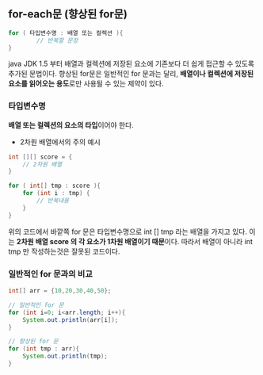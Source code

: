 ## for-each문 (향상된 for문)

```java
for ( 타입변수명 : 배열 또는 컬렉션 ){
		// 반복할 문장
}
```

java JDK 1.5 부터 배열과 컬렉션에 저장된 요소에 기존보다 더 쉽게 접근할 수 있도록 추가된 문법이다.  향상된 for문은 일반적인 for 문과는 달리, **배열이나 컬렉션에 저장된 요소를 읽어오는 용도**로만 사용될 수 있는 제약이 있다.

### 타입변수명

**배열 또는 컬렉션의 요소의 타입**이어야 한다.

- 2차원 배열에서의 주의 예시

```java
int [][] score = { 
	// 2차원 배열
}

for ( int[] tmp : score ){
	for (int i : tmp) {
		// 반복내용
	}
}
```

위의 코드에서 바깥쪽 for 문은 타입변수명으로 int [] tmp 라는 배열을 가지고 있다. 이는 **2차원 배열 score 의 각 요소가 1차원 배열이기 때문**이다. 따라서 배열이 아니라 int tmp 만 작성하는것은 잘못된 코드이다.

### 일반적인 for 문과의 비교

```java
int[] arr = {10,20,30,40,50};

// 일반적인 for 문
for (int i=0; i<arr.length; i++){
	System.out.println(arr[i]);
}

// 향상된 for 문
for (int tmp : arr){
	System.out.println(tmp);
}
```

